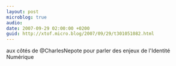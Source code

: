 ```yaml
---
layout: post
microblog: true
audio: 
date: 2007-09-29 02:00:00 +0200
guid: http://xtof.micro.blog/2007/09/29/t301051082.html
---
```

aux côtés de @CharlesNepote pour parler des enjeux de l'Identité Numérique
